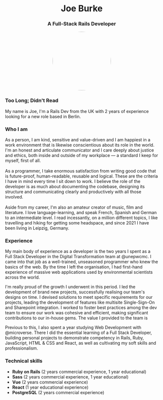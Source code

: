 <h1 align="center">Joe Burke</h1>
<h3 align="center">A Full-Stack Rails Developer</h3>

<div class="photo-container" style="display: flex; justify-content: center;">
  <img 
    src="https://avatars.githubusercontent.com/u/56026099?v=4"
    alt=""
    size="192"
    height="192"
    width="192"
    data-view-component="true"
    class="avatar circle"
    style="border-radius: 100%;"
  />
</div>

<h3>Too Long; Didn't Read</h3>
My name is Joe, I'm a Rails Dev from the UK with 2 years of experience looking for a new role based in Berlin.

<h3 align="left">Who I am</h3>
As a person, I am kind, sensitive and value-driven and I am happiest in a work environment that is likewise conscientious about its role in the world. I'm an honest and articulate communicator and I care deeply about justice and ethics, both inside and outside of my workplace — a standard I keep for myself, first of all.
<br/><br/>
As a programmer, I take enormous satisfaction from writing good code that is future-proof, human-readable, reusable and logical. These are the criteria I have in mind every time I sit down to work. I believe the role of the developer is as much about documenting the codebase, designing its structure and communicating clearly and productively with all those involved.
<br/><br/>
Aside from my career, I'm also an amateur creator of music, film and literature. I love language-learning, and speak French, Spanish and German to an intermediate level. I read incessantly, on a million different topics, I like travelling and hiking for getting some headspace, and since 2021 I have been living in Leipzig, Germany.

<h3 align="left">Experience</h3>

<p>
  My main body of experience as a developer is the two years I spent as a Full Stack Developer in the Digital Transformation team at @unepwcmc. I came into that job as a well-trained, unseasoned programmer who knew the basics of the web. By the time I left the organisation, I had first-hand experience of massive web applications used by environmental scientists across the world.

  I'm really proud of the growth I underwent in this period. I led the development of brand new projects, successfully realising our team's designs on time. I devised solutions to meet specific requirements for our projects, leading the development of features like multisite Single-Sign-On and Sharepoint integration. I worked to foster best practices among the dev team to ensure our work was cohesive and efficient, making significant contributions to our in-house gems. The value I provided to the team is 

  Previous to this, I also spent a year studying Web Development with @microverse. There I did the essential learning of a Full Stack Developer, building personal projects to demonstrate competency in Rails, Ruby, JavaScript, HTML & CSS and React, as well as cultivating my soft skills and professionalism.
</p>

<h3 align="left">Technical skills</h3>

  - <b>Ruby on Rails</b> (2 years commercial experience, 1 year educational)
  - <b>Sass</b> (2 years commercial experience, 1 year educational)
  - <b>Vue</b> (2 years commercial experience)
  - <b>React</b> (1 year educational experience)
  - <b>PostgreSQL</b> (2 years commercial experience)
